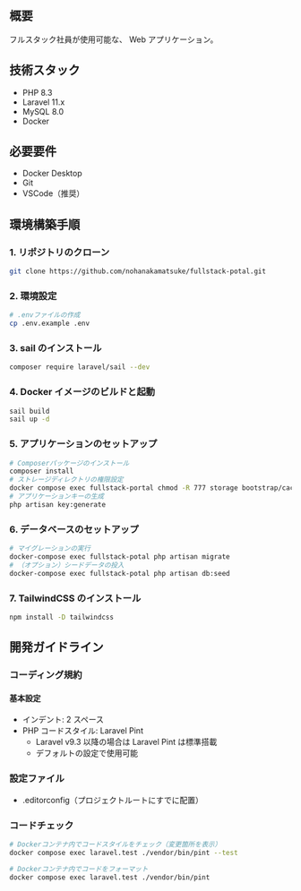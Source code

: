 ## 概要

フルスタック社員が使用可能な、 Web アプリケーション。

## 技術スタック

- PHP 8.3
- Laravel 11.x
- MySQL 8.0
- Docker

## 必要要件

- Docker Desktop
- Git
- VSCode（推奨）

## 環境構築手順

### 1. リポジトリのクローン

```bash
git clone https://github.com/nohanakamatsuke/fullstack-potal.git
```

### 2. 環境設定

```bash
# .envファイルの作成
cp .env.example .env
```

### 3. sail のインストール

```bash
composer require laravel/sail --dev
```

### 4. Docker イメージのビルドと起動

```bash
sail build
sail up -d
```

### 5. アプリケーションのセットアップ

```bash
# Composerパッケージのインストール
composer install
# ストレージディレクトリの権限設定
docker compose exec fullstack-portal chmod -R 777 storage bootstrap/cache
# アプリケーションキーの生成
php artisan key:generate
```

### 6. データベースのセットアップ

```bash
# マイグレーションの実行
docker-compose exec fullstack-potal php artisan migrate
# （オプション）シードデータの投入
docker-compose exec fullstack-potal php artisan db:seed
```

### 7. TailwindCSS のインストール

```bash
npm install -D tailwindcss
```

## 開発ガイドライン

### コーディング規約

#### 基本設定

- インデント: 2 スペース
- PHP コードスタイル: Laravel Pint
  - Laravel v9.3 以降の場合は Laravel Pint は標準搭載
  - デフォルトの設定で使用可能

### 設定ファイル

- .editorconfig（プロジェクトルートにすでに配置）

### コードチェック

```bash
# Dockerコンテナ内でコードスタイルをチェック（変更箇所を表示）
docker compose exec laravel.test ./vendor/bin/pint --test

# Dockerコンテナ内でコードをフォーマット
docker compose exec laravel.test ./vendor/bin/pint
```
